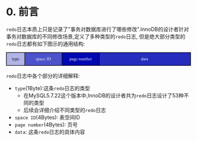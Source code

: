 # 0. 前言

`redo`日志本质上只是记录了"事务对数据库进行了哪些修改".InnoDB的设计者针对事务对数据库的不同修改场景,定义了多种类型的`redo`日志,
但是绝大部分类型的`redo`日志都有如下图示的通用结构:

![redo日志的通用结构](./img/redo日志的通用结构.jpg)

`redo`日志中各个部分的详细解释:

- `type`(1Byte):这条`redo`日志的类型
  - 在MySQL5.7.22这个版本中,InnoDB的设计者共为`redo`日志设计了53种不同的类型
  - 后续会详细介绍不同类型的`redo`日志
- `space ID`(4Bytes): 表空间ID
- `page number`(4Bytes): 页号
- `data`: 这条`redo`日志的具体内容
